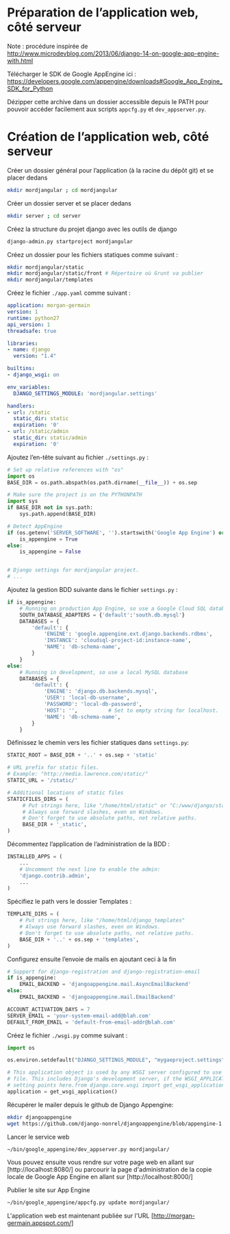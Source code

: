 Préparation de l’application web, côté serveur
==============================================
Note : procédure inspirée de http://www.microdevblog.com/2013/06/django-14-on-google-app-engine-with.html


Télécharger le SDK de Google AppEngine ici : https://developers.google.com/appengine/downloads#Google_App_Engine_SDK_for_Python

Dézipper cette archive dans un dossier accessible depuis le PATH pour pouvoir accéder facilement aux scripts `appcfg.py` et `dev_appserver.py`.

Création de l’application web, côté serveur
===========================================

Créer un dossier général pour l’application (à la racine du dépôt git) et se placer dedans
```bash
mkdir mordjangular ; cd mordjangular
```

Créer un dossier server et se placer dedans
```bash
mkdir server ; cd server
```

Créez la structure du projet django avec les outils de django
```bash
django-admin.py startproject mordjangular
```

Créez un dossier pour les fichiers statiques comme suivant :
```bash
mkdir mordjangular/static
mkdir mordjangular/static/front # Répertoire où Grunt va publier
mkdir mordjangular/templates
```

Créez le fichier `./app.yaml` comme suivant :
```yaml
application: morgan-germain
version: 1
runtime: python27
api_version: 1
threadsafe: true

libraries:
- name: django
  version: "1.4"

builtins:
- django_wsgi: on

env_variables:
  DJANGO_SETTINGS_MODULE: 'mordjangular.settings'

handlers:
- url: /static
  static_dir: static
  expiration: '0'
- url: /static/admin
  static_dir: static/admin
  expiration: '0'
```

Ajoutez l’en-tête suivant au fichier `./settings.py` :
```python
# Set up relative references with "os"
import os
BASE_DIR = os.path.abspath(os.path.dirname(__file__)) + os.sep

# Make sure the project is on the PYTHONPATH
import sys
if BASE_DIR not in sys.path:
    sys.path.append(BASE_DIR)

# Detect AppEngine
if (os.getenv('SERVER_SOFTWARE', '').startswith('Google App Engine') or os.getenv('SETTINGS_MODE') == 'prod'):
    is_appengine = True
else:
    is_appengine = False


# Django settings for mordjangular project.
# ...
```

Ajoutez la gestion BDD suivante dans le fichier `settings.py` :
```python
if is_appengine:
    # Running on production App Engine, so use a Google Cloud SQL database.
    SOUTH_DATABASE_ADAPTERS = {'default':'south.db.mysql'} 
    DATABASES = {
        'default': {
            'ENGINE': 'google.appengine.ext.django.backends.rdbms',
            'INSTANCE': 'cloudsql-project-id:instance-name',
            'NAME': 'db-schema-name',
        }
    }
else:
    # Running in development, so use a local MySQL database
    DATABASES = {
        'default': {
            'ENGINE': 'django.db.backends.mysql',
            'USER': 'local-db-username',
            'PASSWORD': 'local-db-password',
            'HOST': '',          # Set to empty string for localhost.
            'NAME': 'db-schema-name',
        }
    }
```

Définissez le chemin vers les fichier statiques dans `settings.py`:
```python
STATIC_ROOT = BASE_DIR + '..' + os.sep + 'static'

# URL prefix for static files.
# Example: "http://media.lawrence.com/static/"
STATIC_URL = '/static/'

# Additional locations of static files
STATICFILES_DIRS = (
     # Put strings here, like "/home/html/static" or "C:/www/django/static".     
     # Always use forward slashes, even on Windows.
     # Don't forget to use absolute paths, not relative paths.
     BASE_DIR + '_static',
)
```

Décommentez l’application de l’administration de la BDD :
```python
INSTALLED_APPS = (
    ...
    # Uncomment the next line to enable the admin:
    'django.contrib.admin',
    ...
)
```

Spécifiez le path vers le dossier Templates :
```python
TEMPLATE_DIRS = (
    # Put strings here, like "/home/html/django_templates"
    # Always use forward slashes, even on Windows.
    # Don't forget to use absolute paths, not relative paths.
    BASE_DIR + '..' + os.sep + 'templates',
)
```

Configurez ensuite l’envoie de mails en ajoutant ceci à la fin
```python
# Support for django-registration and django-registration-email
if is_appengine:
    EMAIL_BACKEND = 'djangoappengine.mail.AsyncEmailBackend'
else:
    EMAIL_BACKEND = 'djangoappengine.mail.EmailBackend'

ACCOUNT_ACTIVATION_DAYS = 7
SERVER_EMAIL = 'your-system-email-add@blah.com'
DEFAULT_FROM_EMAIL = 'default-from-email-addr@blah.com'
```

Créez le fichier `./wsgi.py` comme suivant :
```python
import os

os.environ.setdefault("DJANGO_SETTINGS_MODULE", "mygaeproject.settings")

# This application object is used by any WSGI server configured to use this
# file. This includes Django's development server, if the WSGI_APPLICATION
# setting points here.from django.core.wsgi import get_wsgi_application
application = get_wsgi_application()
```

Récupérer le mailer depuis le github de Django Appengine:
```bash
mkdir djangoappengine
wget https://github.com/django-nonrel/djangoappengine/blob/appengine-1.4/djangoappengine/mail.py -O djangoappengine/mail.py
```

Lancer le service web
```bash
~/bin/google_appengine/dev_appserver.py mordjangular/
```
Vous pouvez ensuite vous rendre sur votre page web en allant sur [http://localhost:8080/] ou parcourir la page d'administration de la copie locale de Google App Engine en allant sur [http://localhost:8000/]

Publier le site sur App Engine
```bash
~/bin/google_appengine/appcfg.py update mordjangular/
```

L'application web est maintenant publiée sur l'URL [http://morgan-germain.appspot.com/]
